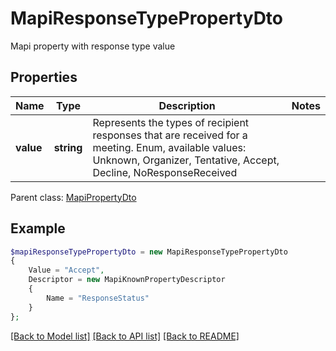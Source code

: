 # MapiResponseTypePropertyDto

Mapi property with response type value

## Properties
Name | Type | Description | Notes
---- | ---- | ----------- | -----
**value** | **string** | Represents the types of recipient responses that are received for a meeting. Enum, available values: Unknown, Organizer, Tentative, Accept, Decline, NoResponseReceived | 

 Parent class: [MapiPropertyDto](MapiPropertyDto.md)


## Example
```php
$mapiResponseTypePropertyDto = new MapiResponseTypePropertyDto
{
    Value = "Accept",
    Descriptor = new MapiKnownPropertyDescriptor
    {
        Name = "ResponseStatus"
    }
};
```


[[Back to Model list]](README.md#documentation-for-models) [[Back to API list]](README.md#documentation-for-api-endpoints) [[Back to README]](README.md)

